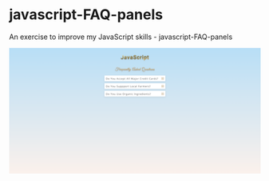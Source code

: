 # javascript-FAQ-panels
An exercise to improve my JavaScript skills - javascript-FAQ-panels

![Screenshot](javascript-FAQ-panels.png)
